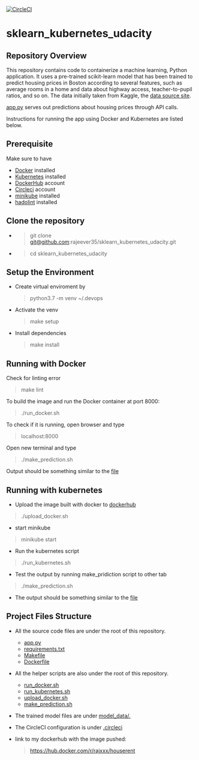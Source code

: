 [![CircleCI](https://circleci.com/gh/rajeever35/sklearn_kubernetes_udacity.svg?style=svg)](https://app.circleci.com/pipelines/github/rajeever35/sklearn_kubernetes_udacity)
# sklearn_kubernetes_udacity

## Repository Overview

This repository contains code to containerize a machine learning, Python application. It uses a pre-trained scikit-learn model that has been trained to predict housing prices in Boston according to several features, such as average rooms in a home and data about highway access, teacher-to-pupil ratios, and so on. The data initially taken from Kaggle, the [data source site](https://www.kaggle.com/c/boston-housing).

[app.py](app.py) serves out predictions about housing prices through API calls.

Instructions for running the app using Docker and Kubernetes are listed below.

## Prerequisite
Make sure to have 
- [Docker](https://docs.docker.com/get-docker/) installed
- [Kubernetes](https://kubernetes.io/docs/tasks/tools/install-kubectl/) installed 
- [DockerHub](https://hub.docker.com/) account
- [Circleci](https://circleci.com/) account
- [minikube](https://minikube.sigs.k8s.io/docs/start/) installed
- [hadolint](https://github.com/hadolint/hadolint) installed

## Clone the repository
- > git clone git@github.com:rajeever35/sklearn_kubernetes_udacity.git
- > cd sklearn_kubernetes_udacity
## Setup the Environment
- Create virtual enviroment by
    > python3.7 -m venv ~/.devops
- Activate the venv
    > make setup
- Install dependencies
    > make install

## Running with Docker
Check for linting error 
> make lint

To build the image and run the Docker container at port 8000:
> ./run_docker.sh

To check if it is running, open browser and type 
> localhost:8000

Open new terminal and type 
> ./make_prediction.sh

Output should be something similar to the [file](output_txt_files/docker_out.txt)

## Running with kubernetes
- Upload the image built with docker to [dockerhub](https://hub.docker.com/r/rajxxx/houserent)
> ./upload_docker.sh
- start minikube 
> minikube start
- Run the kubernetes script
> ./run_kubernetes.sh
- Test the output by running make_pridiction script to other tab
> ./make_prediction.sh
- The output should be something similar to the [file](output_txt_files/kubernetes_out.txt) 

## Project Files Structure

- All the source code files are under the root of this repository.
    - [app.py](app.py)
    - [requirements.txt](requirements.txt)
    - [Makefile](Makefile)
    - [Dockerfile](Dockerfile)

- All the helper scripts are also under the root of this repository.
    - [run_docker.sh](run_docker.sh)
    - [run_kubernetes.sh](run_kubernetes.sh)
    - [upload_docker.sh](upload_docker.sh)
    - [make_prediction.sh](make_prediction.sh)

- The trained model files are under [model_data/.](model_data/)

- The CircleCI configuration is under [.circleci](.circleci/config.yml)

- link to my dockerhub with the image pushed: 
    > https://hub.docker.com/r/rajxxx/houserent
